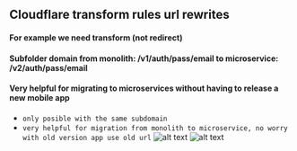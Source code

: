 ## Cloudflare transform rules url rewrites
#### For example we need transform (not redirect) 
#### Subfolder domain from monolith: /v1/auth/pass/email to microservice: /v2/auth/pass/email
#### Very helpful for migrating to microservices without having to release a new mobile app 
- `only posible with the same subdomain`
- `very helpful for migration from monolith to microservice, no worry with old version app use old url`
![alt text](https://i.imgur.com/OyA3FET.png)
![alt text](https://i.imgur.com/rU0ye0U.png)
